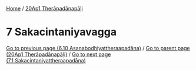 
[Home](/) / [20Ap1 Therāpadānapāḷi](../20Ap1.md)

# 7 Sakacintaniyavagga


[Go to previous page (6.10 Asanabodhiyattheraapadāna)](6/6.10.md) / [Go to parent page (20Ap1 Therāpadānapāḷi)](0.md) / [Go to next page (7.1 Sakacintaniyattheraapadāna)](7/7.1.md)


